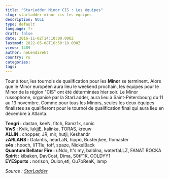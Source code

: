 ```yaml
---
title: "StarLadder Minor CIS : Les équipes"
slug: starladder-minor-cis-les-equipes
description: NULL
type: default
language: fr
draft: false
date: 2016-11-02T14:10:00.000Z
lastmod: 2022-05-08T16:50:10.000Z
views: 1489
author: neLendirekt
country: ru
categories:
tags:
---
```

Tour à tour, les tournois de qualification pour les **Minor** se terminent. Alors que le Minor européen aura lieu le weekend prochain, les équipes pour le Minor de la région "CIS" ont été déterminées hier soir. Le Minor russophone, organisé par la StarLadder, aura lieu à Saint-Pétersbourg du 11 au 13 novembre. Comme pour tous les Minors, seules les deux équipes finalistes se qualifieront pour le tournoi de qualification final qui aura lieu en décembre à Atlanta.

**Tengri :** dastan, keeN, fitch, Ramz1k, sonic  
**VwS :** Kvik, lukjjE, kalinka, TORAS, kreuw  
**ALLIN :** chopper, JR, mir, hutji, Keshandr  
**zARLANS :** Galantis, nearLaN, hippo, Busterjkee, flomaster  
**s4s :** hooch, liTTle, toff, spaze, NickelBack  
**Quantum Bellator Fire :** uNdo, It's my, balblna, waterfaLLZ, FANAT ROCKA  
**Spirit :** kibaken, DavCost, Dima, S0tF1K, COLDYY1  
**EYESports** **:** norison, Qulon,etl, Ou7bReaK, lamp

_Source : [StarLadder](http://starladder.com/ru/event/minor-cis/)_
